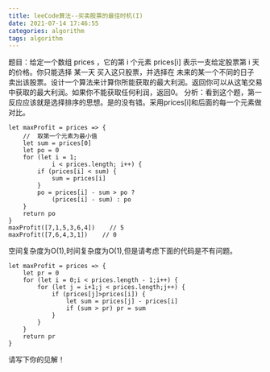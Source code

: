 ```yaml
---
title: leeCode算法--买卖股票的最佳时机(I)
date: 2021-07-14 17:46:55
categories: algorithm
tags: algorithm
---
```

题目：给定一个数组 prices ，它的第 i 个元素 prices[i] 表示一支给定股票第 i 天的价格。你只能选择 某一天 买入这只股票，并选择在 未来的某一个不同的日子 卖出该股票。设计一个算法来计算你所能获取的最大利润。返回你可以从这笔交易中获取的最大利润。如果你不能获取任何利润，返回0。
分析：看到这个题，第一反应应该就是选择排序的思想。是的没有错。采用prices[i]和后面的每一个元素做对比。
```
let maxProfit = prices => {
    //  取第一个元素为最小值
    let sum = prices[0]
    let po = 0
    for (let i = 1;
            i < prices.length; i++) {
        if (prices[i] < sum) {
            sum = prices[i]
        }
        po = prices[i] - sum > po ? 
            (prices[i] - sum) : po
    }
    return po
}
maxProfit([7,1,5,3,6,4])    // 5
maxProfit([7,6,4,3,1])    // 0
```
空间复杂度为O(1),时间复杂度为O(1),但是请考虑下面的代码是不有问题。
```
let maxProfit = prices => {
    let pr = 0
    for (let i = 0;i < prices.length - 1;i++) {
        for (let j = i+1;j < prices.length;j++) {
            if (prices[j]>prices[i]) {
                let sum = prices[j] - prices[i]
                if (sum > pr) pr = sum
            }
        }
    }
    return pr
}
```
请写下你的见解！